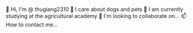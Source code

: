 👋 Hi, I'm @ thugiang2310
👀 I care about dogs and pets
🌱 I am currently studying at the agricultural academy
💞️ I'm looking to collaborate on...
📫 How to contact me...
<!---
thugiang2310/thugiang2310 is a ✨ special ✨ repository because its `README.md` (this file) appears on your GitHub profile.
You can click the Preview link to take a look at your changes.
--->
